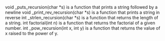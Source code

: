 void _puts_recursion(char *s) is a function that prints a string followed by a newline
void _print_rev_recursion(char *s) is a function that prints a string in reverse
int _strlen_recursion(char *s) is a function that returns the length of a string.
int factorial(int n) is a function that returns the factorial of a given number.
int _pow_recursion(int x, int y) is a function that returns the value of x raised to the power of y.
